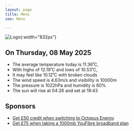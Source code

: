 ```yaml
---
layout: page
title: Menu
seo: Menu

---
```


![Logo](/images/logo.jpg){:width="832px"}

<!-- weather_marker starts -->
## On Thursday, 08 May 2025

- The average temperature today is 11.36˚C,
- With highs of 12.19˚C and lows of 10.53˚C,
- It may feel like 10.12˚C with broken clouds
- The wind speed is 4.63m/s and visibility is 10000m
- The pressure is 1022hPa and humidity is 60%
- The sun will rise at 04:26 and set at 19:43

<!-- weather_marker ends -->

## Sponsors

- [Get £50 credit when switching to Octopus Energy](https://bit.ly/3oD1nnS)
- [Get £75 when taking a 1000mb YouFibre broadband plan](https://aklam.io/91zWhU?)
